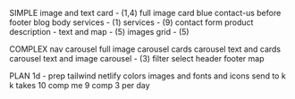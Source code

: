 SIMPLE
image and text
card - (1,4)
  full image card
blue contact-us before footer
blog body
services - (1)
services - (9)
contact form
product description - text and map - (5)
images grid - (5)

COMPLEX
nav
carousel
  full image carousel
  cards carousel
  text and cards carousel
  text and image carousel - (3)
filter select
header
footer
map

PLAN
1d - prep
  tailwind
  netlify
  colors
  images and fonts and icons
send to k
k takes 10 comp
me 9 comp 3 per day
